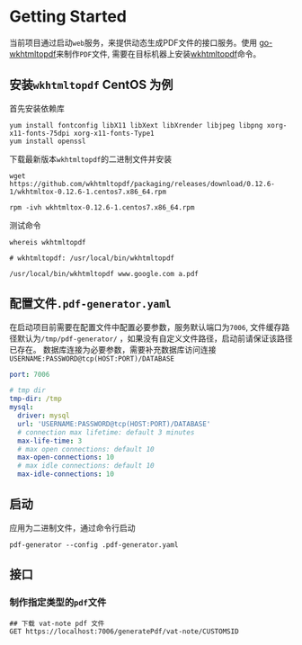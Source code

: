 # Getting Started

当前项目通过启动`web`服务，来提供动态生成PDF文件的接口服务。使用
[go-wkhtmltopdf](github.com/SebastiaanKlippert/go-wkhtmltopdf)来制作`PDF`文件,
需要在目标机器上安装[wkhtmltopdf]( http://wkhtmltopdf.org/index.html )命令。

## 安装`wkhtmltopdf` **CentOS** 为例

首先安装依赖库
```shell
yum install fontconfig libX11 libXext libXrender libjpeg libpng xorg-x11-fonts-75dpi xorg-x11-fonts-Type1
yum install openssl
```


下载最新版本`wkhtmltopdf`的二进制文件并安装

```shell
wget https://github.com/wkhtmltopdf/packaging/releases/download/0.12.6-1/wkhtmltox-0.12.6-1.centos7.x86_64.rpm

rpm -ivh wkhtmltox-0.12.6-1.centos7.x86_64.rpm 
```
测试命令
```shell
whereis wkhtmltopdf

# wkhtmltopdf: /usr/local/bin/wkhtmltopdf

/usr/local/bin/wkhtmltopdf www.google.com a.pdf
```



## 配置文件`.pdf-generator.yaml`

在启动项目前需要在配置文件中配置必要参数，服务默认端口为`7006`, 文件缓存路径默认为`/tmp/pdf-generator/`
，如果没有自定义文件路径，启动前请保证该路径已存在。
数据库连接为必要参数，需要补充数据库访问连接`USERNAME:PASSWORD@tcp(HOST:PORT)/DATABASE`

```yaml
port: 7006

# tmp dir
tmp-dir: /tmp
mysql:
  driver: mysql
  url: 'USERNAME:PASSWORD@tcp(HOST:PORT)/DATABASE'
  # connection max lifetime: default 3 minutes
  max-life-time: 3
  # max open connections: default 10
  max-open-connections: 10
  # max idle connections: default 10
  max-idle-connections: 10
```

## 启动

应用为二进制文件，通过命令行启动

```shell
pdf-generator --config .pdf-generator.yaml
```

## 接口

### 制作指定类型的`pdf`文件

```http request
## 下载 vat-note pdf 文件
GET https://localhost:7006/generatePdf/vat-note/CUSTOMSID

```
